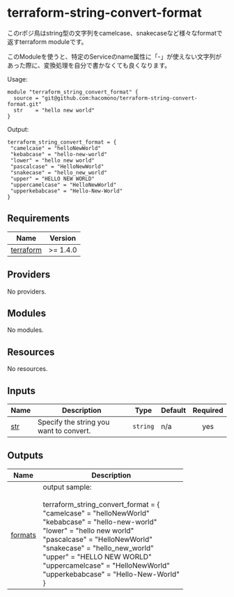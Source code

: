 # terraform-string-convert-format

このrポジ鳥はstring型の文字列をcamelcase、snakecaseなど様々なformatで返すterraform moduleです。

このModuleを使うと、特定のServiceのname属性に「-」が使えない文字列があった際に、変換処理を自分で書かなくても良くなります。

<!-- BEGINNING OF PRE-COMMIT-TERRAFORM DOCS HOOK -->
Usage:

```
module "terraform_string_convert_format" {
  source = "git@github.com:hacomono/terraform-string-convert-format.git"
  str    = "hello new world"
}
```

Output:

```
terraform_string_convert_format = {
 "camelcase" = "helloNewWorld"
 "kebabcase" = "hello-new-world"
 "lower" = "hello new world"
 "pascalcase" = "HelloNewWorld"
 "snakecase" = "hello_new_world"
 "upper" = "HELLO NEW WORLD"
 "uppercamelcase" = "HelloNewWorld"
 "upperkebabcase" = "Hello-New-World"
}
```

## Requirements

| Name | Version |
|------|---------|
| <a name="requirement_terraform"></a> [terraform](#requirement\_terraform) | >= 1.4.0 |

## Providers

No providers.

## Modules

No modules.

## Resources

No resources.

## Inputs

| Name | Description | Type | Default | Required |
|------|-------------|------|---------|:--------:|
| <a name="input_str"></a> [str](#input\_str) | Specify the string you want to convert. | `string` | n/a | yes |

## Outputs

| Name | Description |
|------|-------------|
| <a name="output_formats"></a> [formats](#output\_formats) | output sample:<br><br>terraform\_string\_convert\_format = {<br> "camelcase" = "helloNewWorld"<br> "kebabcase" = "hello-new-world"<br> "lower" = "hello new world"<br> "pascalcase" = "HelloNewWorld"<br> "snakecase" = "hello\_new\_world"<br> "upper" = "HELLO NEW WORLD"<br> "uppercamelcase" = "HelloNewWorld"<br> "upperkebabcase" = "Hello-New-World"<br>} |
<!-- END OF PRE-COMMIT-TERRAFORM DOCS HOOK -->
